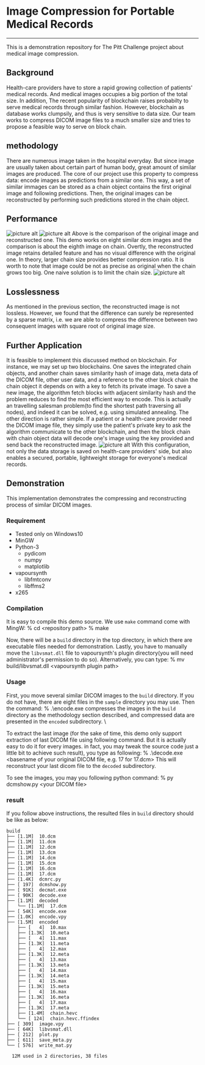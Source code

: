 Image Compression for Portable Medical Records<a name="TOP"></a>
==============================================

----
This is a demonstration repository for The Pitt Challenge project about medical image compression.


Background
----------
Health-care providers have to store a rapid growing collection of patients' medical records. And medical images occupies a big portion of the total size. In addition, The recent popularity of blockchain raises probabilty to serve medical records through similar fashion. However, blockchain as database works clumpsily, and thus is very sensitive to data size. Our team works to compress DICOM image files to a much smaller size and tries to propose a feasible way to serve on block chain.

methodology
-----------
There are numerous image taken in the hospital everyday. But since image are usually taken about certain part of human body, great amount of similar images are produced. The core of our project use this property to compress data: encode images as predictions from a similar one. This way, a set of similar immages can be stored as a chain object contains the first original image and following predictions. Then, the original images can be reconstructed by performing such predictions stored in the chain object.

Performance
-----------
![picture alt](http://via.placeholder.com/200x150 "Title is optional")
![picture alt](http://via.placeholder.com/200x150 "Title is optional")
Above is the comparison of the original image and reconstructed one. This demo works on eight similar dcm images and the comparison is about the eighth image on chain. Overtly, the reconstructed image retains detailed feature and has no visual difference with the original one.
In theory, larger chain size provides better compression ratio. It is worth to note that image could be not as precise as original when the chain grows too big. One naive solution is to limit the chain size.
![picture alt](http://via.placeholder.com/200x150 "Title is optional")


Losslessness
------------
As mentioned in the previous section, the reconstructed image is not lossless. However, we found that the  difference can surely be represented by a sparse matrix, i.e. we are able to compress the difference between two consequent images with square root of original image size.

Further Application
-------------------
It is feasible to implement this discussed method on blockchain. For instance, we may set up two blockchains. One saves the integrated chain objects, and another chain saves similarity hash of image data, meta data of the DICOM file, other user data, and a reference to the other block chain the chain object it depends on with a key to fetch its private image. To save a new image, the algorithm fetch blocks with adjacent similarity hash and the problem reduces to find the most efficient way to encode. This is actually an travelling salesman problem(to find the shortest path traversing all nodes), and indeed it can be solved, e.g. using simulated annealing. 
The other direction is rather simple. If a patient or a health-care provider need the DICOM image file, they simply use the patient's private key to ask the algorithm communicate to the other blockchain, and then the block chain with chain object data will decode one's image using the key provided and send back the reconstructed image.
![picture alt](http://via.placeholder.com/200x150 "Title is optional")
With this configuration, not only the data storage is saved on health-care providers' side, but also enables a secured, portable, lightweight storage for everyone's medical records. 

Demonstration
-------------
This implementation demonstrates the compressing and reconstructing process of similar DICOM images.

### Requirement ###
* Tested only on Windows10
* MinGW
* Python-3
    * pydicom
    * numpy
    * matplotlib
* vapoursynth
    * libfmtconv
    * libffms2
* x265

### Compilation ###
It is easy to compile this demo source. We use `make` command come with MingW:
    % cd \<repository path\>
    % make

Now, there will be a `build` directory in the top directory, in which there are executable files needed for demonstration.
Lastly, you have to manually move the `libvsmat.dll` file to vapoursynth's plugin directory(you will need administrator's permission to do so). Alternatively, you can type:
    % mv build/libvsmat.dll \<vapoursynth plugin path\>

### Usage ###
First, you move several similar DICOM images to the `build` directory. If you do not have, there are eight files in the `sample` directory you may use. Then the command:
    % .\encode.exe
compresses the images in the `build` directory as the methodology section described, and compressed data are presented in the `encoded` subdirectory. \

To extract the last image (for the sake of time, this demo only support extraction of last DICOM file using following command. But it is actually easy to do it for every images. in fact, you may tweak the source code just a little bit to achieve such result), you type as following:
    % .\decode.exe \<basename of your original DICOM file, e.g. 17 for 17.dcm\>
This will reconstruct your last dicom file to the `decoded` subdirectory.

To see the images, you may you following python command:
    % py dcmshow.py \<your DICOM file\>
### result ###
If you follow above instructions, the resulted files in `build` directory should be like as below:

	build
	├── [1.1M]  10.dcm
	├── [1.1M]  11.dcm
	├── [1.1M]  12.dcm
	├── [1.1M]  13.dcm
	├── [1.1M]  14.dcm
	├── [1.1M]  15.dcm
	├── [1.1M]  16.dcm
	├── [1.1M]  17.dcm
	├── [1.4K]  dcmrc.py
	├── [ 197]  dcmshow.py
	├── [ 91K]  decmat.exe
	├── [ 90K]  decode.exe
	├── [1.1M]  decoded
	│   └── [1.1M]  17.dcm
	├── [ 54K]  encode.exe
	├── [1.0K]  encode.vpy
	├── [1.5M]  encoded
	│   ├── [   4]  10.max
	│   ├── [1.3K]  10.meta
	│   ├── [   4]  11.max
	│   ├── [1.3K]  11.meta
	│   ├── [   4]  12.max
	│   ├── [1.3K]  12.meta
	│   ├── [   4]  13.max
	│   ├── [1.3K]  13.meta
	│   ├── [   4]  14.max
	│   ├── [1.3K]  14.meta
	│   ├── [   4]  15.max
	│   ├── [1.3K]  15.meta
	│   ├── [   4]  16.max
	│   ├── [1.3K]  16.meta
	│   ├── [   4]  17.max
	│   ├── [1.3K]  17.meta
	│   ├── [1.4M]  chain.hevc
	│   └── [ 124]  chain.hevc.ffindex
	├── [ 309]  image.vpy
	├── [ 64K]  libvsmat.dll
	├── [ 212]  plot.py
	├── [ 611]  save_meta.py
	└── [ 576]  write_mat.py

	  12M used in 2 directories, 38 files

